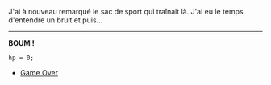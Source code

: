 J'ai à nouveau remarqué le sac de sport qui traînait là. J'ai eu le temps d'entendre un bruit et puis...

*****

**BOUM !**

```
hp = 0;
```

* [Game Over](game_over.md)
